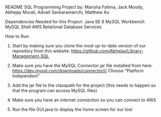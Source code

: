 README SQL Programming Project
by: Mansha Fatima, Jack Moody, Abhejay Murali, Advait Sankaramanchi, Matthew Au

Dependencies Needed for this Project:
Java SE 8
MySQL Workbench 
MySQL Shell
AWS Relational Database Services 

How to Run:
1) Start by making sure you clone the most up-to-date version of our repository from this website:
https://github.com/Abhejay/Library-Management-SQL

2) Make sure you have the MySQL Connector jar file installed from here:
https://dev.mysql.com/downloads/connector/j/
Choose "Platform Independent"

3) Add the jar file to the classpath for the project (this needs to happen so that the program can access MySQL files)

4) Make sure you have an internet connection so you can connect to AWS

5) Run the file GUI.java to display the home screen for our tool


